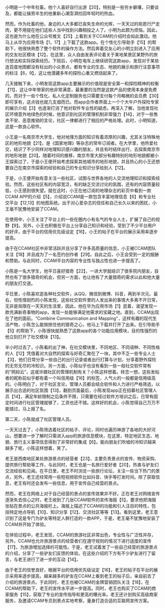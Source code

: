 小明是一个中年社畜。他个人喜好自行出游【20】，特别是一些穷乡僻壤，只要谈及，都能让操劳半生的他重新心潮澎湃捡回年轻时的热血。

然而，作为社畜的他，身边的人大多都已丧失生命的光辉，一天天过的宛若行尸走肉，更不用提在他们这些人当中找到兴趣相投之人了。小明为此颇为烦恼。因此，这也是为什么他在公众号推文【25】上看到关于CCAM的介绍时会如此激动。他马上从华为应用市场【1，17】上下载了这款app。在个性化引导助手【15】的帮助下，他很快熟悉了整个软件的操作方法。然后奔着交友心的小明立刻进入了应用的交友社区模块【12】，在这里，众人自由发表评论着关于某地某景区某野外的旅行想法和实际探索经历。下班后，小明在电车上继续研究这款app，发现对于某些连百度地图都没有标出的小众景点，都有专业的生态、地貌的展示和旅行注意事项的标注【6，9】，这让他潜藏多年的探险心重又燃烧起来了。

几天接触下来，小明发现这款app主要展示的价值观是安全第一和探险精神的权衡【11】，这让中年带家的他非常满意，最重要的当然是这款产品的使用本身是免费的，而对于一些个性化、私人化定制服务也只需要支付每个月略微的会员费【30】即可享有，这点钱也就几支烟而已。而app合作者界面上一个个大牛户外探险专家的展示介绍【3】也逐渐打消了他对软件专业性的疑虑。再深入了解，当他发现社区环境意外地绿色的时候，他意识到社区的管理机制非常强力【14】，对于一些售卖不安、恶意推销的言论，社区一律都进行了相应的严格处理。此时，小明知道，这是一款良心软件。





小王是一名南京市大学生，他对地理方面的知识有着浓厚的兴趣，尤其关注特殊地区的地形地貌【21】，是《国家地理》等杂志的常年订阅者。在大学里，他热爱社交，结识了不少同样对地理知识感兴趣的朋友，并且有时结伴出行，去探索南京市的地形地貌【20】。随着时间的推移，南京市里大部分有趣特别的地形地貌都被小王探索过了，于是小王便开始考虑探索其他城市的地形地貌，并且热心的小王还想要自己在南京市探索的经验和自己的专业知识分享给别人【12】。

于是，小王便开始有意关注一些社区，试图与世界各地的人交流地理知识和探索经验。然而，这些社区有的内容宽泛，有的缺乏交流讨论的氛围，还有的内容质量较低，小王感到很失望。就在这时，小王在他订阅的地理杂志的彩页中看到一款CCAM APP的介绍【5】，介绍说CCAM是一款包含丰富地理信息【6】和专业社交平台【12,13】的地图系统。出于对心爱杂志的信任和自己长久以来的困扰，小王毫不犹豫地安装了CCAM。

在使用中，小王关注了平台上的一些在圈内小有名气的专业人士，扩展了自己的视野【9】。另外，小王也积极在平台上分享自己知识和经验，受到了不少平台用户的好评，由于平台的信用优先级设定【16】，小王的帖子在平台的展示采用率逐步提高。

由于在CCAM社区中非常活跃并且分享了许多高质量的信息，小王被CCAM团队关注【18】并且成为了一名签约创作者【29】。自此之后，小王会受到一定的报酬和赞助。与此同时，CCAM平台内容的专业性与独占性也进一步提高了。







小陈是一名大学生，他平日喜好猎奇【22】，一进大学就结识了很多院内朋友，自然也有了很多猎奇的机会，但另一方面，也让他有了大量猎奇的需求以此和他大量的朋友打交道。

平日里，小陈喜欢逛各种社交软件，从QQ、微信到微博、抖音，再到半次元、最右，但性情刚烈的小陈发现，这些社交软件里的人发出来的事情大多离不开日常，无非是局限在一天天的生活里，因此，他在华为应用市场【1】逛着，渴望发现一款充满新奇事物的app，发现一处能够满足他需求的宝藏之地。直到，CCAM出现在了他的面前。“Combine Communication and Mapping”，这样有趣的现代生活产物，小陈怎么能按捺住他的猎奇之心，他马上下载并打开了出来。在引导助手【5】的帮助下，小陈很快就熟悉了这款app的各个功能应用模块，目的性强烈的他立刻打开了社交模块【13】。

半小时过去了，小陈看的出了神，在社交模块里，不同地区、不同语种、不同性格的人【12】凭借着对大自然的探索与好奇汇聚在了一块，其中不乏一些专业人士【3】，他们日常分享一些自己的出行记录或者出行打算与计划，分享着野外探险的无穷无尽的冷知识。另一方面，小陈似乎也没有看到一些一般社交软件常有的“网抑云”，这或许跟社区的管理机制有关？小陈这样想着。转念一想，这些发帖者的昵称前似乎都有着一个叫信用级【16】的标签，人气火的一般都是信用级高的。小陈明白了，对于社区言论，管理人员都会结合软件和人力进行严格筛选，以展示出合适的社区氛围【13】，翻到页面最后，小陈发现app正在招募社区管理人员【14】，满足年龄限制之后条件不限，只需要在经过软件方培训之后，日常有固定时间进行社区管理就够了，工资也还不错。这样好的机会，小陈觉得自己万万不能错过，马上报了名。

第二天，小陈就成了社区管理人员。

一天天过去了，小陈筛选着社区的帖子、评论，同时也遍历神游了各地的大好河山，想要进一步了解时只需进入app的旅游信息模块，在这里，特定地区生态、地貌、旅行主义事项信息得到了非常好的集成【6】。能向朋友们吹嘘的冷知识越来越多了呢，小陈这样想着，笑了。







老王是西南地区某处旅游景点的经营者【23】，主要负责景点的宣传、物资采购、提供旅行帮助等工作，与此同时，老王也是一名旅行爱好者【20】，热衷与驴友们交流经验和见闻。在平日里，老王不时浏览一些旅行论坛，关注一些当下热门的景点，另外，老王还经常用一些短视频软件比如抖音、快手等打发时间。除了获取信息，老王有时还会发布一些信息，用于宣传自己经营的景点。

然而，老王在网络上对于自己经营的景点的宣传效果并不好。正在老王对网络宣传逐渐失去信心之时，老王收到了几张CCAM软件的宣传海报【5】，要求他把海报张贴在景点的公共海报栏上。海报上描述了CCAM的功能和引人注目的特性，包括特定地点导航【10】、知识分享【12】、交流社区等等【13】。看到这里，老王意识到了这是专门为驴友等特定人群打造的一款APP，于是，老王毫不犹豫地安装了CCAM并开始了体验。

在体验过程中，老王发现，CCAM的旅游社区非常出色，专业性与广泛性并存，另外，CCAM也允许旅游景点的经营者们在遵守规则的情况下进行适度的宣传【17】，为旅游增加选择的可能性。于是，老王试着发了一些自己经营的旅游景点的介绍，分享了一些驴友们反馈的体验。在这些介绍的下方有不少驴友进行了留言，与老王进行了进一步的互动【14】。

由于老王的信誉良好，根据平台的信用优先级设定【16】，老王的帖子在平台的展示采用率逐步提高，越来越多的驴友在CCAM上看到老王的帖子后，亲自前去了介绍的旅游景点。于此同时，老王也被CCAM的金牌营销团队关注【18】，在CCAM的帮助下，老王的宣传水平进一步提高。同时，老王也购买了CCAM的商家服务【15】，获取了专业的宣传指导和更高的曝光率。老王还计划购买高级商家服务，及邀请CCAM专员到景点实地考察，量身打造合适的互联网宣传方案。